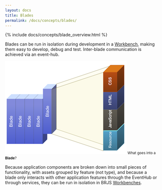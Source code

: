 ```yaml
---
layout: docs
title: Blades
permalink: /docs/concepts/blades/
---
```


{% include docs/concepts/blade_overview.html %}

Blades can be run in isolation during development in a [Workbench](/docs/concepts/workbenches/), making them easy to develop, debug and test. Inter-blade communication is achieved via an event-hub.

![The contents of a Blade](/blog/img/blades.png)
<small class="fig-text">What goes into a <strong>Blade</strong>?</small>

Because application components are broken down into small pieces of functionality, with assets grouped by feature (not type), and because a blade only interacts with other application features through the EventHub or through services, they can be run in isolation in BRJS [Workbenches](/docs/concepts/workbenches).